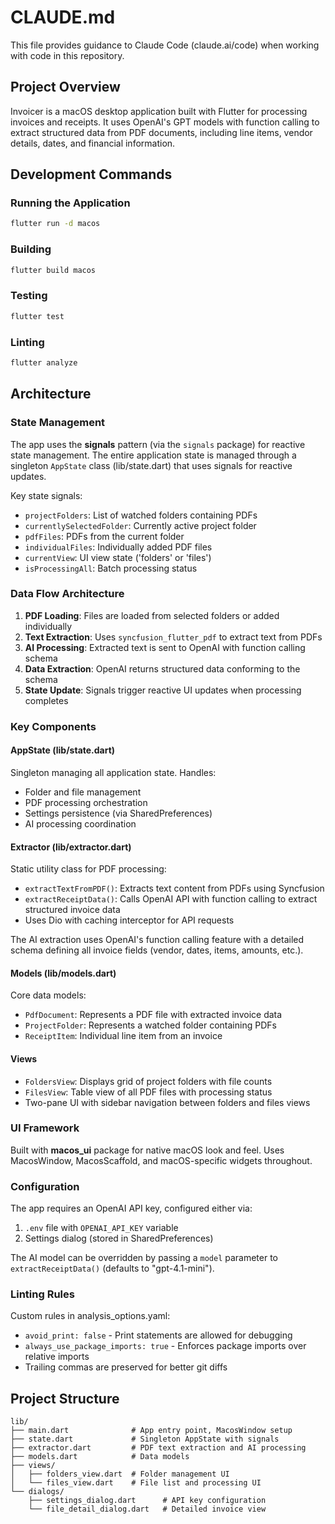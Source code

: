 # CLAUDE.md

This file provides guidance to Claude Code (claude.ai/code) when working with code in this repository.

## Project Overview

Invoicer is a macOS desktop application built with Flutter for processing invoices and receipts. It uses OpenAI's GPT models with function calling to extract structured data from PDF documents, including line items, vendor details, dates, and financial information.

## Development Commands

### Running the Application
```bash
flutter run -d macos
```

### Building
```bash
flutter build macos
```

### Testing
```bash
flutter test
```

### Linting
```bash
flutter analyze
```

## Architecture

### State Management
The app uses the **signals** pattern (via the `signals` package) for reactive state management. The entire application state is managed through a singleton `AppState` class (lib/state.dart) that uses signals for reactive updates.

Key state signals:
- `projectFolders`: List of watched folders containing PDFs
- `currentlySelectedFolder`: Currently active project folder
- `pdfFiles`: PDFs from the current folder
- `individualFiles`: Individually added PDF files
- `currentView`: UI view state ('folders' or 'files')
- `isProcessingAll`: Batch processing status

### Data Flow Architecture

1. **PDF Loading**: Files are loaded from selected folders or added individually
2. **Text Extraction**: Uses `syncfusion_flutter_pdf` to extract text from PDFs
3. **AI Processing**: Extracted text is sent to OpenAI with function calling schema
4. **Data Extraction**: OpenAI returns structured data conforming to the schema
5. **State Update**: Signals trigger reactive UI updates when processing completes

### Key Components

#### AppState (lib/state.dart)
Singleton managing all application state. Handles:
- Folder and file management
- PDF processing orchestration
- Settings persistence (via SharedPreferences)
- AI processing coordination

#### Extractor (lib/extractor.dart)
Static utility class for PDF processing:
- `extractTextFromPDF()`: Extracts text content from PDFs using Syncfusion
- `extractReceiptData()`: Calls OpenAI API with function calling to extract structured invoice data
- Uses Dio with caching interceptor for API requests

The AI extraction uses OpenAI's function calling feature with a detailed schema defining all invoice fields (vendor, dates, items, amounts, etc.).

#### Models (lib/models.dart)
Core data models:
- `PdfDocument`: Represents a PDF file with extracted invoice data
- `ProjectFolder`: Represents a watched folder containing PDFs
- `ReceiptItem`: Individual line item from an invoice

#### Views
- `FoldersView`: Displays grid of project folders with file counts
- `FilesView`: Table view of all PDF files with processing status
- Two-pane UI with sidebar navigation between folders and files views

### UI Framework
Built with **macos_ui** package for native macOS look and feel. Uses MacosWindow, MacosScaffold, and macOS-specific widgets throughout.

### Configuration

The app requires an OpenAI API key, configured either via:
1. `.env` file with `OPENAI_API_KEY` variable
2. Settings dialog (stored in SharedPreferences)

The AI model can be overridden by passing a `model` parameter to `extractReceiptData()` (defaults to "gpt-4.1-mini").

### Linting Rules

Custom rules in analysis_options.yaml:
- `avoid_print: false` - Print statements are allowed for debugging
- `always_use_package_imports: true` - Enforces package imports over relative imports
- Trailing commas are preserved for better git diffs

## Project Structure

```
lib/
├── main.dart              # App entry point, MacosWindow setup
├── state.dart             # Singleton AppState with signals
├── extractor.dart         # PDF text extraction and AI processing
├── models.dart            # Data models
├── views/
│   ├── folders_view.dart  # Folder management UI
│   └── files_view.dart    # File list and processing UI
└── dialogs/
    ├── settings_dialog.dart      # API key configuration
    └── file_detail_dialog.dart   # Detailed invoice view
```
